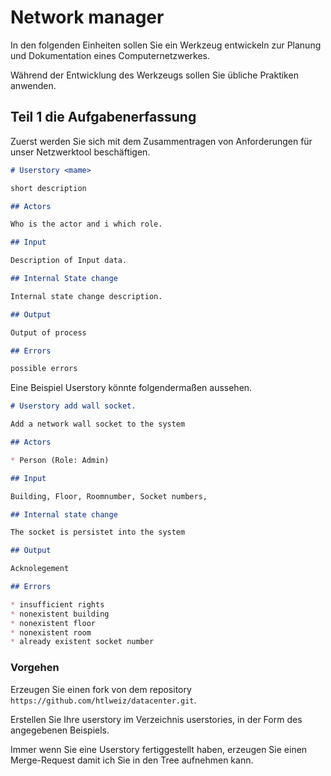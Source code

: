 # Network manager

In den folgenden Einheiten sollen Sie ein Werkzeug entwickeln zur Planung und Dokumentation eines Computernetzwerkes.

Während der Entwicklung des Werkzeugs sollen Sie übliche Praktiken anwenden.

## Teil 1 die Aufgabenerfassung

Zuerst werden Sie sich mit dem Zusammentragen von Anforderungen für unser Netzwerktool beschäftigen.

```markdown
# Userstory <mame>

short description

## Actors

Who is the actor and i which role.

## Input

Description of Input data.

## Internal State change

Internal state change description.

## Output

Output of process

## Errors

possible errors

```

Eine Beispiel Userstory könnte folgendermaßen aussehen.

```markdown
# Userstory add wall socket.

Add a network wall socket to the system

## Actors

* Person (Role: Admin)

## Input

Building, Floor, Roomnumber, Socket numbers, 

## Internal state change

The socket is persistet into the system

## Output 

Acknolegement

## Errors

* insufficient rights
* nonexistent building
* nonexistent floor
* nonexistent room 
* already existent socket number
```

### Vorgehen

Erzeugen Sie einen fork von dem repository `https://github.com/htlweiz/datacenter.git`.

Erstellen Sie Ihre userstory im Verzeichnis userstories, in der Form des angegebenen Beispiels.

Immer wenn Sie eine Userstory fertiggestellt haben, erzeugen Sie einen Merge-Request damit ich Sie in den Tree aufnehmen kann.

